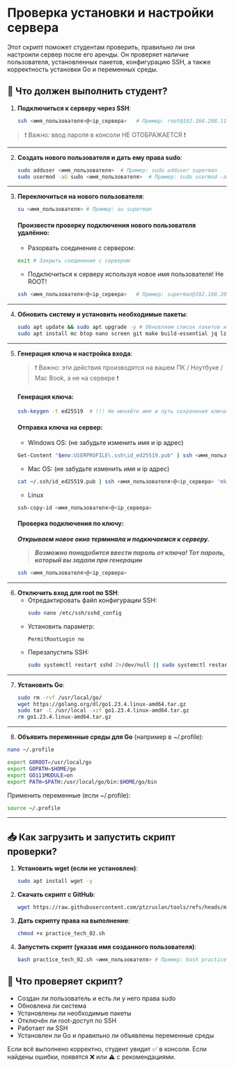 # Проверка установки и настройки сервера

Этот скрипт поможет студентам проверить, правильно ли они настроили сервер после его аренды. Он проверяет наличие пользователя, установленных пакетов, конфигурацию SSH, а также корректность установки Go и переменных среды.

## 🔧 Что должен выполнить студент?

1. **Подключиться к серверу через SSH**:
   ```bash
   ssh <имя_пользователя>@<ip_сервера>   # Пример: root@192.168.208.11
   ```
  > ❗️ Важно: ввод пароля в консоли НЕ ОТОБРАЖАЕТСЯ ❗️
---   

2. **Создать нового пользователя и дать ему права sudo**:
   ```bash
   sudo adduser <имя_пользователя>  # Пример: sudo adduser superman
   sudo usermod -aG sudo <имя_пользователя>  # Пример: sudo usermod -aG sudo superman
   ```
---

3. **Переключиться на нового пользователя**:
   ```bash
   su <имя_пользователя> # Пример: su superman
   ```
   #### Произвести проверку подключения нового пользователя удалённо:
   - Разорвать соединение с сервером:
   ```bash
   exit # Закрыть соединение с сервером
   ```
   - Подключиться к серверу используя новое имя пользователя! Не ROOT!
   ```bash
   ssh <имя_пользователя>@<ip_сервера>   # Пример: superman@192.168.208.11
   ```
---

4. **Обновить систему и установить необходимые пакеты**:
   ```bash
   sudo apt update && sudo apt upgrade -y # Обновляем список пакетов и устанавливаем обновления
   sudo apt install mc btop nano screen git make build-essential jq lz4 -y # Устанавливаем необходимое ПО
   ```
---

5. **Генерация ключа и настройка входа**:<br>

   >❗️ Важно: эти действия производятся на вашем ПК / Ноутбуке / Mac Book, а не на сервере ❗️
   #### Генерация ключа:
   ```bash
   ssh-keygen -t ed25519  # !!! Не меняйте имя и путь сохранения ключа (просто нажмимайте клавишу Ввод)! Также можно создать пароль для ключа.
   ```
   #### Отправка ключа на сервер:
     - Windows OS: (не забудьте изменить имя и ip адрес)
    ```bash
   Get-Content "$env:USERPROFILE\.ssh\id_ed25519.pub" | ssh <имя_пользователя>@<ip_сервера> "mkdir -p ~/.ssh; cat >> ~/.ssh/authorized_keys; chmod 700 ~/.ssh; chmod 600 ~/.ssh/authorized_keys"
   ```
     - Mac OS: (не забудьте изменить имя и ip адрес)
   ```bash
   cat ~/.ssh/id_ed25519.pub | ssh <имя_пользователя>@<ip_сервера> 'mkdir -p ~/.ssh && chmod 700 ~/.ssh && cat >> ~/.ssh/authorized_keys && chmod 600 ~/.ssh/authorized_keys'
   ```
   - Linux
   ```bash
   ssh-copy-id <имя_пользователя>@<ip_сервера>
   ```
   #### Проверка подключения по ключу:
      ***Открываем новое окно терминала и подкючаемся к серверу.***
   > ***Возможно понадобится ввести пароль от ключа! Тот пароль, который вы задали при генерации***
    ```bash
   ssh <имя_пользователя>@<ip_сервера>
   ```
---

6. **Отключить вход для root по SSH**:
   - Отредактировать файл конфигурации SSH:
     ```bash
     sudo nano /etc/ssh/sshd_config
     ```
   - Установить параметр:
     ```
     PermitRootLogin no
     ```
   - Перезапустить SSH:
     ```bash
     sudo systemctl restart sshd 2>/dev/null || sudo systemctl restart ssh
     ```
---

7. **Установить Go**:
   ```bash
   sudo rm -rvf /usr/local/go/
   wget https://golang.org/dl/go1.23.4.linux-amd64.tar.gz
   sudo tar -C /usr/local -xzf go1.23.4.linux-amd64.tar.gz
   rm go1.23.4.linux-amd64.tar.gz
   ```
---

8. **Объявить переменные среды для Go** (например в ~/.profile):
```bash
nano ~/.profile
```
   ```bash
   export GOROOT=/usr/local/go
   export GOPATH=$HOME/go
   export GO111MODULE=on
   export PATH=$PATH:/usr/local/go/bin:$HOME/go/bin
   ```
   Применить переменные (если ~/.profile):
   ```bash
   source ~/.profile
   ```
---

## 📥 Как загрузить и запустить скрипт проверки?

1. **Установить wget (если не установлен)**:
   ```bash
   sudo apt install wget -y
   ```
2. **Скачать скрипт с GitHub**:
   ```bash
   wget https://raw.githubusercontent.com/ptzruslan/tools/refs/heads/main/validator/tech02/practice_tech_02_ru.sh -O practice_tech_02.sh
   ```
3. **Дать скрипту права на выполнение**:
   ```bash
   chmod +x practice_tech_02.sh
   ```
4. **Запустить скрипт (указав имя созданного пользователя)**:
   ```bash
   bash practice_tech_02.sh <имя_пользователя> # Пример: bash practice_tech_02.sh superman
   ```

## 📌 Что проверяет скрипт?
- Создан ли пользователь и есть ли у него права sudo
- Обновлена ли система
- Установлены ли необходимые пакеты
- Отключён ли root-доступ по SSH
- Работает ли SSH
- Установлен ли Go и правильно ли объявлены переменные среды

Если всё выполнено корректно, студент увидит ✅ в консоли. Если найдены ошибки, появятся ❌ или ⚠️ с рекомендациями.
